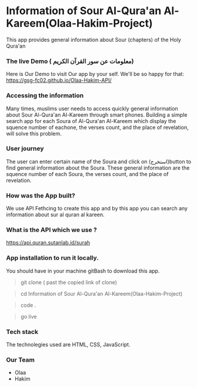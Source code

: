 # Information of Sour Al-Qura'an Al-Kareem(Olaa-Hakim-Project) 
This app provides general information about Sour (chapters) of the Holy Qura'an
### The live Demo ( معلومات عن سور القرآن الكريم)
Here is Our Demo to visit Our app by your self. We'll be so happy for that:
https://gsg-fc02.github.io/Olaa-Hakim-API/
### Accessing the information
Many times, muslims user needs to access quickly general information  about Sour Al-Qura'an Al-Kareem through smart phones. Building a simple search app for each Soura of  Al-Qura'an Al-Kareem which display the squence number of eachone, the verses count, and the place of revelation, will solve this problem.
### User journey
The user can enter certain name of the Soura and click on (استخرج)button to find general information about the Soura.
 These general information are the squence number of each Soura, the verses count, and the place of revelation.
### How was the App built?
We use API Fethcing to create this app and by this app you can search any information about sur al quran al kareen.
### What is the API which we use ?
https://api.quran.sutanlab.id/surah

### App installation to run it locally.
You should have in your machine gitBash to download this app.
> git clone ( past the copied link of clone)

> cd Information of Sour Al-Qura'an Al-Kareem(Olaa-Hakim-Project) 

> code .

> go live


### Tech stack
The technolegies used are HTML, CSS, JavaScript.
### Our Team
- Olaa
- Hakim
